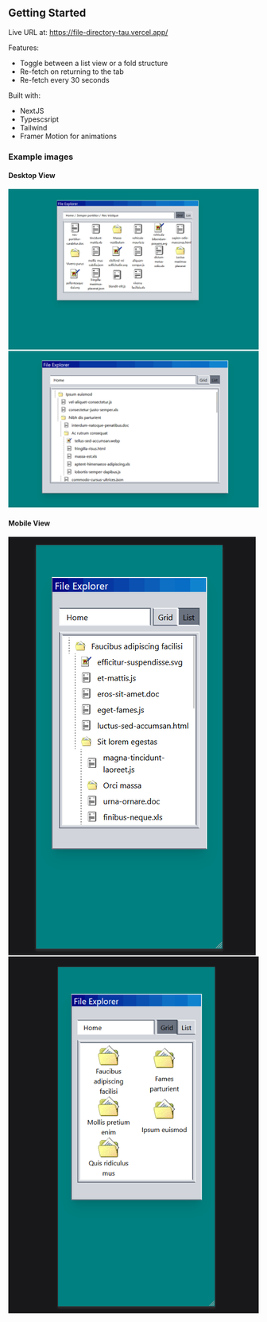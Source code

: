 ## Getting Started

Live URL at: https://file-directory-tau.vercel.app/

Features:

- Toggle between a list view or a fold structure
- Re-fetch on returning to the tab
- Re-fetch every 30 seconds

Built with:

- NextJS
- Typescsript
- Tailwind
- Framer Motion for animations

### Example images

#### Desktop View

![alt text](./public/desktopFolders.png "Title")
![alt text](./public/desktopTree.png "Title")

#### Mobile View

![alt text](./public/mobileFolders.png "Title")
![alt text](./public/mobileTree.png "Title")
